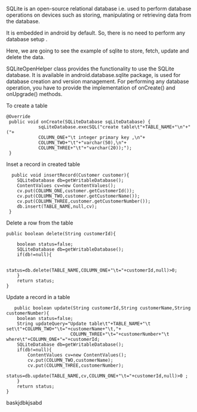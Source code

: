 SQLite is an open-source relational database i.e. used to perform database operations on  devices such as storing, 
manipulating or retrieving  data from the database.

It is embedded in android by default. So, there is no need to perform any database setup .

Here, we are going to see the example of sqlite to store, fetch, update and delete the data. 

SQLiteOpenHelper class provides the functionality to use the SQLite database.
It is available in android.database.sqlite package, is used for database creation and version management. 
For performing any database operation, you have to provide the implementation of onCreate() and onUpgrade() methods.

To create a table 

    @Override
     public void onCreate(SQLiteDatabase sqLiteDatabase) {
                sqLiteDatabase.execSQL("create table\t"+TABLE_NAME+"\n"+"("+
                COLUMN_ONE+"\t integer primary key ,\n"+
                COLUMN_TWO+"\t"+"varchar(50),\n"+
                COLUMN_THREE+"\t"+"varchar(20));");
     }
    
    
 Inset a record in created table
    
    
      public void insertRecord(Customer customer){
        SQLiteDatabase db=getWritableDatabase();
        ContentValues cv=new ContentValues();
        cv.put(COLUMN_ONE,customer.getCustomerId());
        cv.put(COLUMN_TWO,customer.getCustomerName());
        cv.put(COLUMN_THREE,customer.getCustomerNumber());
        db.insert(TABLE_NAME,null,cv);
     }

Delete a row from the table

    public boolean delete(String customerId){
   
        boolean status=false;
        SQLiteDatabase db=getWritableDatabase();
        if(db!=null){

            status=db.delete(TABLE_NAME,COLUMN_ONE+"\t="+customerId,null)>0;
        }
        return status;
    }
    
    
   Update a record in a table
    
    
    
       public boolean update(String customerId,String customerName,String customerNumber){
        boolean status=false;
        String updateQuery="Update table\t"+TABLE_NAME+"\t set\t"+COLUMN_TWO+"\t="+customerName+"\t,"+
                            COLUMN_THREE+"\t="+customerNumber+"\t where\t"+COLUMN_ONE+"="+customerId;
        SQLiteDatabase db=getWritableDatabase();
        if(db!=null){
            ContentValues cv=new ContentValues();
            cv.put(COLUMN_TWO,customerName);
            cv.put(COLUMN_THREE,customerNumber);
           status=db.update(TABLE_NAME,cv,COLUMN_ONE+"\t="+customerId,null)>0 ;
        }
        return status;
    }




baskjdbkjsabd

